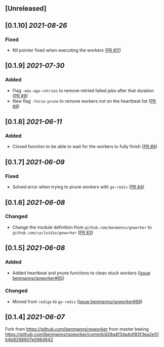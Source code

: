 ## [Unreleased]

## [0.1.10] _2021-08-26_

### Fixed

- Nil pointer fixed when executing the workers
  ([PR #11](https://github.com/cycloidio/goworker/pull/11))

## [0.1.9] _2021-07-30_

### Added

- Flag `-max-age-retries` to remove retried failed jobs after that duration
  ([PR #9](https://github.com/cycloidio/goworker/pull/9))
- New flag `-force-prune` to remove workers not on the heartbeat list
  ([PR #8](https://github.com/cycloidio/goworker/pull/8))

## [0.1.8] _2021-06-11_

### Added

- Closed function to be able to wait for the workers to fully finish
  ([PR #6](https://github.com/cycloidio/goworker/pull/6))

## [0.1.7] _2021-06-09_

### Fixed

- Solved error when trying to prune workers with `go-redis`
  ([PR #4](https://github.com/cycloidio/goworker/pull/4))

## [0.1.6] _2021-06-08_

### Changed

- Change the module definition from `github.com/benmanns/goworker` to `github.com/cycloidio/goworker`
  ([PR #3](https://github.com/cycloidio/goworker/pull/3))

## [0.1.5] _2021-06-08_

### Added

- Added heartbeat and prune functions to clean stuck workers
  ([Issue benmanns/goworker#65](https://github.com/benmanns/goworker/issues/65))

### Changed

- Moved from `redigo` to `go-redis` 
  ([Issue benmanns/goworker#69](https://github.com/benmanns/goworker/issues/69))

## [0.1.4] _2021-06-07_

Fork from https://github.com/benmanns/goworker from master beeing https://github.com/benmanns/goworker/commit/d28a4f34a4d183f3ea2e51b4b8268807e0984942
